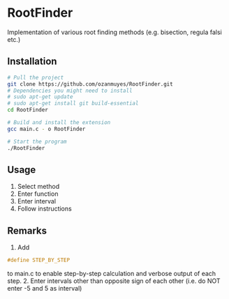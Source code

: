 # RootFinder
Implementation of various root finding methods (e.g. bisection, regula falsi etc.)

## Installation
```bash
# Pull the project
git clone https://github.com/ozanmuyes/RootFinder.git
# Dependencies you might need to install
# sudo apt-get update
# sudo apt-get install git build-essential
cd RootFinder

# Build and install the extension
gcc main.c - o RootFinder

# Start the program
./RootFinder
```

## Usage
1. Select method
2. Enter function
3. Enter interval
4. Follow instructions

## Remarks
1. Add
```C
#define STEP_BY_STEP
```
to main.c to enable step-by-step calculation and verbose output of each step.
2. Enter intervals other than opposite sign of each other (i.e. do NOT enter -5 and 5 as interval)
